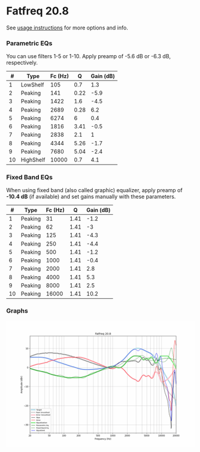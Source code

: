 # Fatfreq 20.8
See [usage instructions](https://github.com/jaakkopasanen/AutoEq#usage) for more options and info.

### Parametric EQs
You can use filters 1-5 or 1-10. Apply preamp of -5.6 dB or -6.3 dB, respectively.

|   # | Type      |   Fc (Hz) |    Q |   Gain (dB) |
|-----|-----------|-----------|------|-------------|
|   1 | LowShelf  |       105 | 0.7  |         1.3 |
|   2 | Peaking   |       141 | 0.22 |        -5.9 |
|   3 | Peaking   |      1422 | 1.6  |        -4.5 |
|   4 | Peaking   |      2689 | 0.28 |         6.2 |
|   5 | Peaking   |      6274 | 6    |         0.4 |
|   6 | Peaking   |      1816 | 3.41 |        -0.5 |
|   7 | Peaking   |      2838 | 2.1  |         1   |
|   8 | Peaking   |      4344 | 5.26 |        -1.7 |
|   9 | Peaking   |      7680 | 5.04 |        -2.4 |
|  10 | HighShelf |     10000 | 0.7  |         4.1 |

### Fixed Band EQs
When using fixed band (also called graphic) equalizer, apply preamp of **-10.4 dB** (if available) and set gains manually with these parameters.

|   # | Type    |   Fc (Hz) |    Q |   Gain (dB) |
|-----|---------|-----------|------|-------------|
|   1 | Peaking |        31 | 1.41 |        -1.2 |
|   2 | Peaking |        62 | 1.41 |        -3   |
|   3 | Peaking |       125 | 1.41 |        -4.3 |
|   4 | Peaking |       250 | 1.41 |        -4.4 |
|   5 | Peaking |       500 | 1.41 |        -1.2 |
|   6 | Peaking |      1000 | 1.41 |        -0.4 |
|   7 | Peaking |      2000 | 1.41 |         2.8 |
|   8 | Peaking |      4000 | 1.41 |         5.3 |
|   9 | Peaking |      8000 | 1.41 |         2.5 |
|  10 | Peaking |     16000 | 1.41 |        10.2 |

### Graphs
![](./Fatfreq%2020.8.png)
